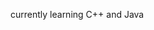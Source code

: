 currently learning C++ and Java

<!---
Jantories/Jantory is a ✨ special ✨ repository because its `README.md` (this file) appears on your GitHub profile.
You can click the Preview link to take a look at your changes.
--->
